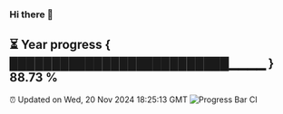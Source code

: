 ### Hi there 👋
⏳ Year progress { ██████████████████████████▁▁▁▁ } 88.73 %
---
⏰ Updated on Wed, 20 Nov 2024 18:25:13 GMT
![Progress Bar CI](https://github.com/liununu/liununu/workflows/Progress%20Bar%20CI/badge.svg)
